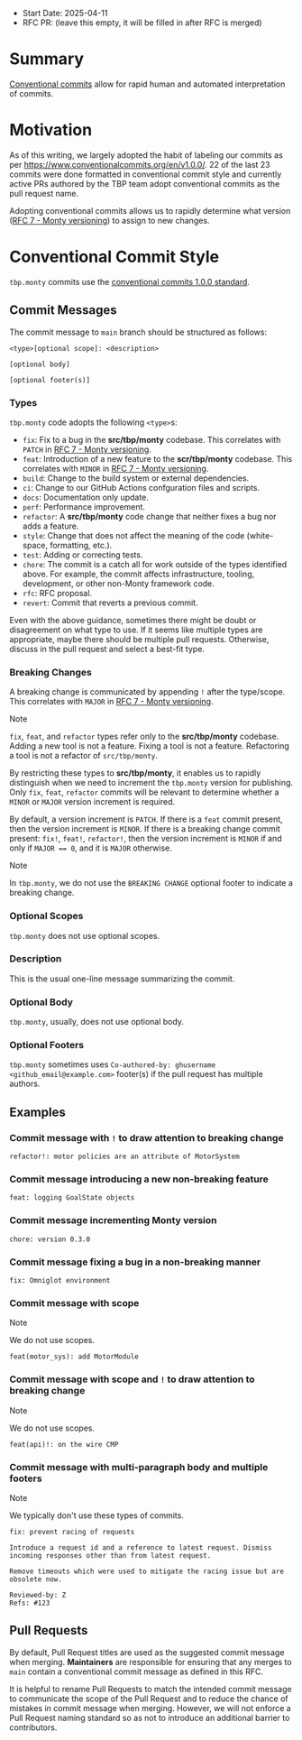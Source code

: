 - Start Date: 2025-04-11
- RFC PR: (leave this empty, it will be filled in after RFC is merged)

# Summary

[Conventional commits](https://www.conventionalcommits.org/en/v1.0.0/) allow for rapid human and automated interpretation of commits.

# Motivation

As of this writing, we largely adopted the habit of labeling our commits as per https://www.conventionalcommits.org/en/v1.0.0/. 22 of the last 23 commits were done formatted in conventional commit style and currently active PRs authored by the TBP team adopt conventional commits as the pull request name.

Adopting conventional commits allows us to rapidly determine what version ([RFC 7 - Monty versioning](0007_monty_versioning.md)) to assign to new changes.

# Conventional Commit Style

`tbp.monty` commits use the [conventional commits 1.0.0 standard](https://www.conventionalcommits.org/en/v1.0.0/).

## Commit Messages

The commit message to `main` branch should be structured as follows:

```
<type>[optional scope]: <description>

[optional body]

[optional footer(s)]
```

### Types

`tbp.monty` code adopts the following `<type>`s:

- `fix`: Fix to a bug in the **src/tbp/monty** codebase. This correlates with `PATCH` in [RFC 7 - Monty versioning](0007_monty_versioning.md).
- `feat`: Introduction of a new feature to the **scr/tbp/monty** codebase. This correlates with `MINOR` in [RFC 7 - Monty versioning](0007_monty_versioning.md).
- `build`: Change to the build system or external dependencies.
- `ci`: Change to our GitHub Actions confguration files and scripts.
- `docs`: Documentation only update.
- `perf`: Performance improvement.
- `refactor`: A **src/tbp/monty** code change that neither fixes a bug nor adds a feature.
- `style`: Change that does not affect the meaning of the code (white-space, formatting, etc.).
- `test`: Adding or correcting tests.
- `chore`: The commit is a catch all for work outside of the types identified above. For example, the commit affects infrastructure, tooling, development, or other non-Monty framework code.
- `rfc`: RFC proposal.
- `revert`: Commit that reverts a previous commit.

Even with the above guidance, sometimes there might be doubt or disagreement on what type to use. If it seems like multiple types are appropriate, maybe there should be multiple pull requests. Otherwise, discuss in the pull request and select a best-fit type.

### Breaking Changes

A breaking change is communicated by appending `!` after the type/scope. This correlates with `MAJOR` in [RFC 7 - Monty versioning](0007_monty_versioning.md).

> [!NOTE]
> `fix`, `feat`, and `refactor` types refer only to the **src/tbp/monty** codebase. Adding a new tool is not a feature. Fixing a tool is not a feature. Refactoring a tool is not a refactor of `src/tbp/monty`.
>
> By restricting these types to **src/tbp/monty**, it enables us to rapidly distinguish when we need to increment the `tbp.monty` version for publishing. Only `fix`, `feat`, `refactor` commits will be relevant to determine whether a `MINOR` or `MAJOR` version increment is required.
>
> By default, a version increment is `PATCH`. If there is a `feat` commit present, then the version increment is `MINOR`. If there is a breaking change commit present: `fix!`, `feat!`, `refactor!`, then the version increment is `MINOR` if and only if `MAJOR == 0`, and it is `MAJOR` otherwise.

> [!NOTE]
> In `tbp.monty`, we do not use the `BREAKING CHANGE` optional footer to indicate a breaking change.

### Optional Scopes

`tbp.monty` does not use optional scopes.

### Description

This is the usual one-line message summarizing the commit.

### Optional Body

`tbp.monty`, usually, does not use optional body.

### Optional Footers

`tbp.monty` sometimes uses `Co-authored-by: ghusername <github_email@example.com>` footer(s) if the pull request has multiple authors.

## Examples

### Commit message with `!` to draw attention to breaking change

```
refactor!: motor policies are an attribute of MotorSystem
```

### Commit message introducing a new non-breaking feature

```
feat: logging GoalState objects
```

### Commit message incrementing Monty version

```
chore: version 0.3.0
```

### Commit message fixing a bug in a non-breaking manner

```
fix: Omniglot environment
```

### Commit message with scope

> [!NOTE]
> We do not use scopes.

```
feat(motor_sys): add MotorModule
```

### Commit message with scope and `!` to draw attention to breaking change

> [!NOTE]
> We do not use scopes.

```
feat(api)!: on the wire CMP
```

### Commit message with multi-paragraph body and multiple footers

> [!NOTE]
> We typically don't use these types of commits.

```
fix: prevent racing of requests

Introduce a request id and a reference to latest request. Dismiss
incoming responses other than from latest request.

Remove timeouts which were used to mitigate the racing issue but are
obsolete now.

Reviewed-by: Z
Refs: #123
```

## Pull Requests

By default, Pull Request titles are used as the suggested commit message when merging. **Maintainers** are responsible for ensuring that any merges to `main` contain a conventional commit message as defined in this RFC.

It is helpful to rename Pull Requests to match the intended commit message to communicate the scope of the Pull Request and to reduce the chance of mistakes in commit message when merging. However, we will not enforce a Pull Request naming standard so as not to introduce an additional barrier to contributors.
